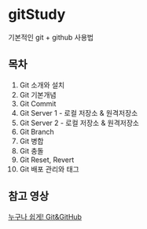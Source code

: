 # gitStudy
기본적인 git + github 사용법 

## 목차

1. Git 소개와 설치
2. Git 기본개념
3. Git Commit
4. Git Server 1 - 로컬 저장소 & 원격저장소
5. Git Server 2 - 로컬 저장소 & 원격저장소
6. Git Branch
7. Git 병합
8. Git 충돌
9. Git Reset, Revert
10. Git 배포 관리와 태그

## 참고 영상

[누구나 쉽게! Git&GitHub](https://www.ddazua.com/course/view.php?id=3507)
